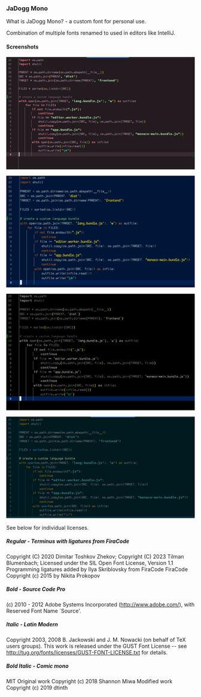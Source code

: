 ### JaDogg Mono

What is JaDogg Mono? - a custom font for personal use.

Combination of multiple fonts renamed to used in editors like IntelliJ.

#### Screenshots

![](./screen-1.png)

![](./screen-2.png)

![](./screen-3.png)

![](./screen-4.png)

See below for individual licenses.

##### Regular     - Terminus with ligatures from FiraCode

Copyright (C) 2020 Dimitar Toshkov Zhekov; Copyright (C) 2023 Tilman Blumenbach; Licensed under the SIL Open Font License, Version 1.1
Programming ligatures added by Ilya Skriblovsky from FiraCode
FiraCode Copyright (c) 2015 by Nikita Prokopov

##### Bold        - Source Code Pro

(c) 2010 - 2012 Adobe Systems Incorporated (http://www.adobe.com/), with Reserved Font Name `Source'.

##### Italic      - Latin Modern

Copyright 2003, 2008 B. Jackowski and J. M. Nowacki (on behalf of TeX users groups). This work is released under the GUST Font License --  see http://tug.org/fonts/licenses/GUST-FONT-LICENSE.txt for details.

##### Bold Italic - Comic mono

MIT
Original work Copyright (c) 2018 Shannon Miwa
Modified work Copyright (c) 2019 dtinth